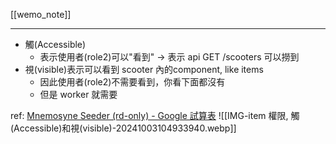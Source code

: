 [[wemo_note]]




---


- 觸(Accessible) 
	- 表示使用者(role2)可以"看到" -> 表示 api GET /scooters 可以撈到
- 視(visible)表示可以看到 scooter 內的component, like items
	- 因此使用者(role2)不需要看到，你看下面都沒有
	- 但是 worker 就需要



ref: [Mnemosyne Seeder (rd-only) - Google 試算表](https://docs.google.com/spreadsheets/d/1OoJbv4N25sYn0-w6CelkwRMn0Sq45mNQPhrvCzQm5jw/edit#gid=814651029)
![[IMG-item 權限, 觸(Accessible)和視(visible)-20241003104933940.webp]]